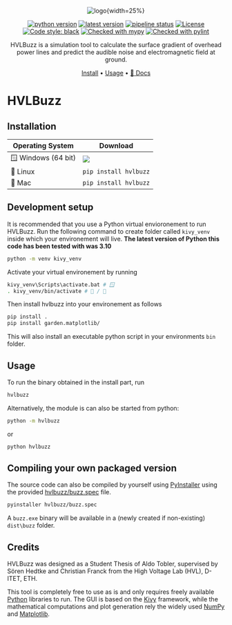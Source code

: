 <div align="center">

![logo](./docs/img/buzz.svg){width=25%}

[![python version](https://img.shields.io/pypi/pyversions/hvlbuzz.svg?logo=python&logoColor=white)](https://pypi.org/project/hvlbuzz)
[![latest version](https://img.shields.io/pypi/v/hvlbuzz.svg)](https://pypi.org/project/hvlbuzz)
[![pipeline status](https://gitlab.com/ethz_hvl/hvlbuzz/badges/main/pipeline.svg)](https://gitlab.com/ethz_hvl/hvlbuzz/-/commits/main)
[![License](https://img.shields.io/badge/License-GPLv3-blue.svg)](https://www.gnu.org/licenses/gpl-3.0)
[![Code style: black](https://img.shields.io/badge/code%20style-black-000000.svg)](https://github.com/psf/black)
[![Checked with mypy](http://www.mypy-lang.org/static/mypy_badge.svg)](http://mypy-lang.org/)
[![Checked with pylint](https://img.shields.io/badge/pylint-checked-blue)](https://github.com/PyCQA/pylint)


HVLBuzz is a simulation tool to calculate the surface gradient of
overhead power lines and predict the audible noise and electromagnetic
field at ground.

[Install](#installation) •
[Usage](#usage) •
[📖 Docs](https://ethz_hvl.gitlab.io/hvlbuzz/)

</div>

# HVLBuzz

## Installation

Operating System | Download
---|---
🪟 Windows (64 bit) | [![](./docs/img/get_windows.svg)](../-/jobs/artifacts/main/raw/dist/buzz.zip?job=exe)
🐧 Linux | `pip install hvlbuzz`
🍏 Mac | `pip install hvlbuzz`

## Development setup

It is recommended that you use a Python virtual envioronement to run
HVLBuzz. Run the following command to create folder called `kivy_venv`
inside which your environement will live. **The latest version of
Python this code has been tested with was 3.10**

```sh
python -m venv kivy_venv
```

Activate your virtual environement by running

```sh
kivy_venv\Scripts\activate.bat # 🪟
. kivy_venv/bin/activate # 🐧 / 🍏
```

Then install hvlbuzz into your environement as follows

```sh
pip install .
pip install garden.matplotlib/
```

This will also install an executable python script in your environments `bin` folder.

## Usage

To run the binary obtained in the install part, run

```sh
hvlbuzz
```

Alternatively, the module is can also be started from python:

```sh
python -m hvlbuzz
```
or

```sh
python hvlbuzz
```

## Compiling your own packaged version

The source code can also be compiled by yourself using
[PyInstaller](https://www.pyinstaller.org/) using the provided
[hvlbuzz/buzz.spec](hvlbuzz/buzz.spec) file.

```bash
pyinstaller hvlbuzz/buzz.spec
```

A `buzz.exe` binary will be available in a (newly created if
non-existing) `dist\buzz` folder.

## Credits

HVLBuzz was designed as a Student Thesis of Aldo Tobler,
supervised by Sören Hedtke and Christian Franck from the High Voltage
Lab (HVL), D-ITET, ETH.

This tool is completely free to use as is and only requires freely
available [Python](https://www.python.org/) libraries to run. The GUI
is based on the [Kivy](https://kivy.org/#home) framework, while the
mathematical computations and plot generation rely the widely used
[NumPy](https://numpy.org/) and [Matplotlib](https://matplotlib.org/).
